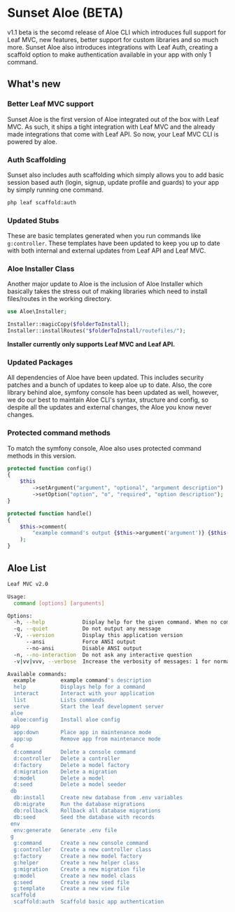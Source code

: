 # Sunset Aloe (BETA)

v1.1 beta is the secomd release of Aloe CLI which introduces full support for Leaf MVC, new features, better support for custom libraries and so much more. Sunset Aloe also introduces integrations with Leaf Auth, creating a scaffold option to make authentication available in your app with only 1 command.

## What's new

### Better Leaf MVC support

Sunset Aloe is the first version of Aloe integrated out of the box with Leaf MVC. As such, it ships a tight integration with Leaf MVC and the already made integrations that come with Leaf API. So now, your Leaf MVC CLI is powered by aloe.

### Auth Scaffolding

Sunset also includes auth scaffolding which simply allows you to add basic session based auth (login, signup, update profile and guards) to your app by simply running one command.

```bash
php leaf scaffold:auth
```

### Updated Stubs

These are basic templates generated when you run commands like `g:controller`. These templates have been updated to keep you up to date with both internal and external updates from Leaf API and Leaf MVC.

### Aloe Installer Class

Another major update to Aloe is the inclusion of Aloe Installer which basically takes the stress out of making libraries which need to install files/routes in the working directory.

```php
use Aloe\Installer;

Installer::magicCopy($folderToInstall);
Installer::installRoutes("$folderToInstall/routefiles/");
```

**Installer currently only supports Leaf MVC and Leaf API.**

### Updated Packages

All dependencies of Aloe have been updated. This includes security patches and a bunch of updates to keep aloe up to date. Also, the core library behind aloe, symfony console has been updated as well, however, we do our best to maintain Aloe CLI's syntax, structure and config, so despite all the updates and external changes, the Aloe you know never changes.

### Protected command methods

To match the symfony console, Aloe also uses protected command methods in this version.

```php
protected function config()
{
    $this
        ->setArgument("argument", "optional", "argument description")
        ->setOption("option", "o", "required", "option description");
}

protected function handle()
{
    $this->comment(
        "example command's output {$this->argument('argument')} {$this->option('option')}"
    );
}
```

## Aloe List

```bash
Leaf MVC v2.0

Usage:
  command [options] [arguments]

Options:
  -h, --help            Display help for the given command. When no command is given display help for the list command
  -q, --quiet           Do not output any message
  -V, --version         Display this application version
      --ansi            Force ANSI output
      --no-ansi         Disable ANSI output
  -n, --no-interaction  Do not ask any interactive question
  -v|vv|vvv, --verbose  Increase the verbosity of messages: 1 for normal output, 2 for more verbose output and 3 for debug

Available commands:
  example        example command's description
  help           Displays help for a command
  interact       Interact with your application
  list           Lists commands
  serve          Start the leaf development server
 aloe
  aloe:config    Install aloe config
 app
  app:down       Place app in maintenance mode
  app:up         Remove app from maintenance mode
 d
  d:command      Delete a console command
  d:controller   Delete a controller
  d:factory      Delete a model factory
  d:migration    Delete a migration
  d:model        Delete a model
  d:seed         Delete a model seeder
 db
  db:install     Create new database from .env variables
  db:migrate     Run the database migrations
  db:rollback    Rollback all database migrations
  db:seed        Seed the database with records
 env
  env:generate   Generate .env file
 g
  g:command      Create a new console command
  g:controller   Create a new controller class
  g:factory      Create a new model factory
  g:helper       Create a new helper class
  g:migration    Create a new migration file
  g:model        Create a new model class
  g:seed         Create a new seed file
  g:template     Create a new view file
 scaffold
  scaffold:auth  Scaffold basic app authentication
```
